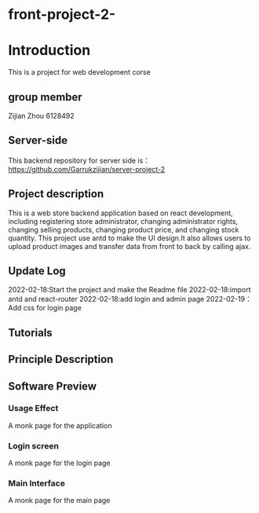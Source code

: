 # front-project-2-
# Introduction
 This is a project for web development corse 
## group member
Zijian Zhou 6128492
## Server-side 
This backend repository for server side is：https://github.com/Garrukzijian/server-project-2
## Project description
This is a web store backend application based on react development, including registering store administrator, changing administrator rights, changing selling products, changing product price, and changing stock quantity. This project use antd to make the UI design.It also allows users to upload product images and transfer data from front to back by calling ajax.
## Update Log
2022-02-18:Start the project and make the Readme file
2022-02-18:import antd and react-router
2022-02-18:add login and admin page
2022-02-19：Add css for login page

## Tutorials

## Principle Description

## Software Preview
### Usage Effect

A monk page for the application

### Login screen
A monk page for the login page

### Main Interface

A monk page for the main page

